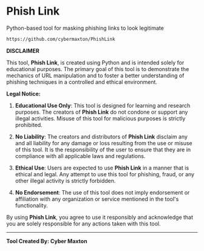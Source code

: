 # Phish Link

Python-based tool for masking phishing links to look legitimate

```sh
https://github.com/cybermaxton/PhishLink
```

**DISCLAIMER**

This tool, **Phish Link**, is created using Python and is intended solely for educational purposes. The primary goal of this tool is to demonstrate the mechanics of URL manipulation and to foster a better understanding of phishing techniques in a controlled and ethical environment.

**Legal Notice:**

1. **Educational Use Only**: This tool is designed for learning and research purposes. The creators of **Phish Link** do not condone or support any illegal activities. Misuse of this tool for malicious purposes is strictly prohibited.

2. **No Liability**: The creators and distributors of **Phish Link** disclaim any and all liability for any damage or loss resulting from the use or misuse of this tool. It is the responsibility of the user to ensure that they are in compliance with all applicable laws and regulations.

3. **Ethical Use**: Users are expected to use **Phish Link** in a manner that is ethical and legal. Any attempt to use this tool for phishing, fraud, or any other illegal activity is strictly forbidden.

4. **No Endorsement**: The use of this tool does not imply endorsement or affiliation with any organization or service mentioned in the tool's functionality.

By using **Phish Link**, you agree to use it responsibly and acknowledge that you are solely responsible for any actions taken with this tool.

---

**Tool Created By: Cyber Maxton**
